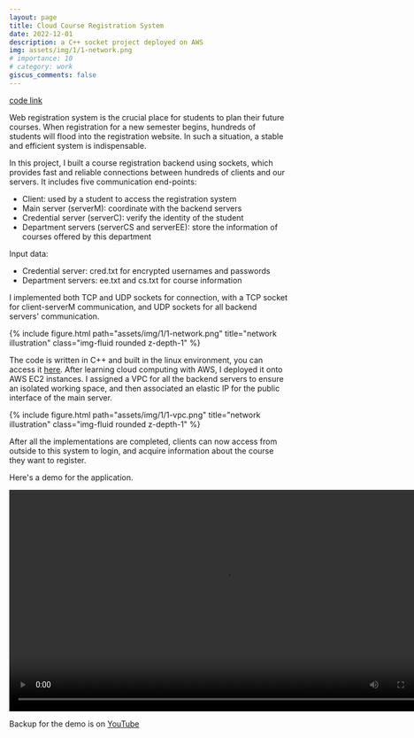 ```yaml
---
layout: page
title: Cloud Course Registration System
date: 2022-12-01
description: a C++ socket project deployed on AWS
img: assets/img/1/1-network.png
# importance: 10
# category: work
giscus_comments: false
---
```


[code link](https://github.com/yhuang7214/Network-Socket-Programming_ee450_22fall)

Web registration system is the crucial place for students to plan their future courses. 
When registration for a new semester begins, hundreds of students will flood into the registration website. 
In such a situation, a stable and efficient system is indispensable.

In this project, I built a course registration backend using sockets, which provides fast and reliable connections between hundreds of clients and our servers. 
It includes five communication end-points:

- Client: used by a student to access the registration system
- Main server (serverM): coordinate with the backend servers
- Credential server (serverC): verify the identity of the student
- Department servers (serverCS and serverEE): store the information of courses offered by this department

Input data:

- Credential server: cred.txt for encrypted usernames and passwords
- Department servers: ee.txt and cs.txt for course information

I implemented both TCP and UDP sockets for connection, with a TCP socket for client-serverM communication, and UDP sockets for all backend servers' communication.

<div class="row">
    <div class="col-sm mt-3 mt-md-0">
        {% include figure.html path="assets/img/1/1-network.png" title="network illustration" class="img-fluid rounded z-depth-1" %}
    </div>
</div>

The code is written in C++ and built in the linux environment, you can access it [here](https://github.com/ngcxy/Network-Socket-Programming).
After learning cloud computing with AWS, I deployed it onto AWS EC2 instances.
I assigned a VPC for all the backend servers to ensure an isolated working space, and then associated an elastic IP for the public interface of the main server.

<div class="row">
    <div class="col-sm mt-3 mt-md-0">
        {% include figure.html path="assets/img/1/1-vpc.png" title="network illustration" class="img-fluid rounded z-depth-1" %}
    </div>
</div>

After all the implementations are completed, clients can now access from outside to this system to login, and acquire information about the course they want to register.

Here's a demo for the application.

<video width="780" height="400" controls>
    <source src="../../assets/img/1/1-demo.mp4" type="video/mp4">
    Your browser does not support the video tag.
</video>

Backup for the demo is on [YouTube](https://youtu.be/7hTt6n07NLU)

